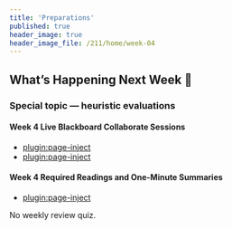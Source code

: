 ```yaml
---
title: 'Preparations'
published: true
header_image: true
header_image_file: /211/home/week-04
---
```


## What’s Happening Next Week 🔭

### Special topic — heuristic evaluations

#### Week 4 Live Blackboard Collaborate Sessions

* [plugin:page-inject](/211/online-sessions/week-04-1)
* [plugin:page-inject](/211/online-sessions/week-04-2)

#### Week 4 Required Readings and One-Minute Summaries

* [plugin:page-inject](/211/weekly-readings/week-04-1?template=partials/embedlycardlinkonly)  	

No weekly review quiz.  
